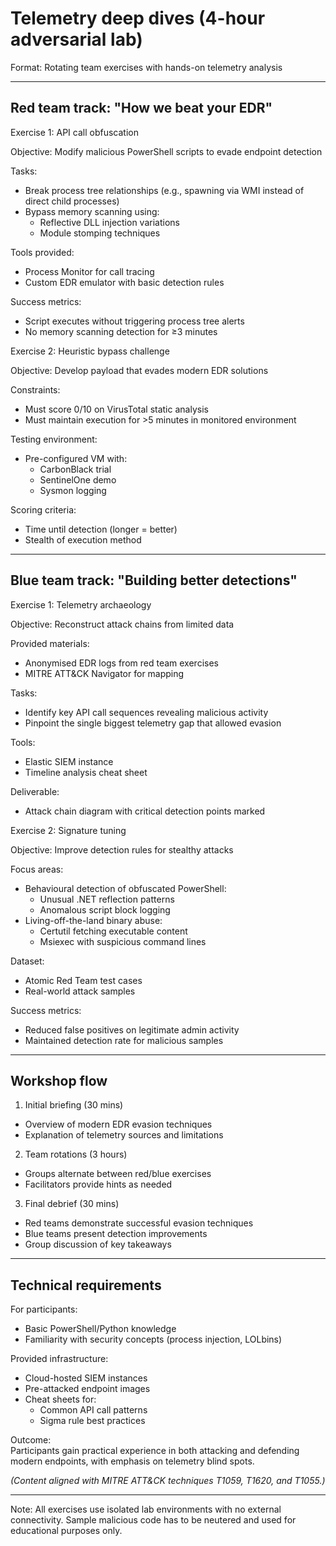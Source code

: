 # Telemetry deep dives (4-hour adversarial lab) 

Format: Rotating team exercises with hands-on telemetry analysis  

---

## Red team track: "How we beat your EDR"  

Exercise 1: API call obfuscation 

Objective: Modify malicious PowerShell scripts to evade endpoint detection  

Tasks:  

- Break process tree relationships (e.g., spawning via WMI instead of direct child processes)  
- Bypass memory scanning using:  
  - Reflective DLL injection variations  
  - Module stomping techniques  

Tools provided:  

- Process Monitor for call tracing  
- Custom EDR emulator with basic detection rules 

Success metrics: 

- Script executes without triggering process tree alerts  
- No memory scanning detection for ≥3 minutes  

Exercise 2: Heuristic bypass challenge 

Objective: Develop payload that evades modern EDR solutions  

Constraints:  

- Must score 0/10 on VirusTotal static analysis  
- Must maintain execution for >5 minutes in monitored environment  

Testing environment:  

- Pre-configured VM with:  
  - CarbonBlack trial  
  - SentinelOne demo  
  - Sysmon logging  

Scoring criteria:  

- Time until detection (longer = better)  
- Stealth of execution method  

---

## Blue team track: "Building better detections"  

Exercise 1: Telemetry archaeology  

Objective: Reconstruct attack chains from limited data 

Provided materials: 

- Anonymised EDR logs from red team exercises  
- MITRE ATT&CK Navigator for mapping  

Tasks:  

- Identify key API call sequences revealing malicious activity  
- Pinpoint the single biggest telemetry gap that allowed evasion  

Tools:  

- Elastic SIEM instance  
- Timeline analysis cheat sheet  

Deliverable: 

- Attack chain diagram with critical detection points marked  

Exercise 2: Signature tuning  

Objective: Improve detection rules for stealthy attacks  

Focus areas:  

- Behavioural detection of obfuscated PowerShell:  
  - Unusual .NET reflection patterns  
  - Anomalous script block logging  
- Living-off-the-land binary abuse:  
  - Certutil fetching executable content  
  - Msiexec with suspicious command lines  

Dataset: 

- Atomic Red Team test cases  
- Real-world attack samples  

Success metrics:  

- Reduced false positives on legitimate admin activity  
- Maintained detection rate for malicious samples  

---

## Workshop flow  

1. Initial briefing (30 mins)  
- Overview of modern EDR evasion techniques  
- Explanation of telemetry sources and limitations  

2. Team rotations (3 hours)  
- Groups alternate between red/blue exercises  
- Facilitators provide hints as needed  

3. Final debrief (30 mins)  
- Red teams demonstrate successful evasion techniques  
- Blue teams present detection improvements  
- Group discussion of key takeaways  

---

## Technical requirements  

For participants:  
- Basic PowerShell/Python knowledge  
- Familiarity with security concepts (process injection, LOLbins)  

Provided infrastructure:  
- Cloud-hosted SIEM instances  
- Pre-attacked endpoint images  
- Cheat sheets for:  
  - Common API call patterns  
  - Sigma rule best practices  

Outcome:  
Participants gain practical experience in both attacking and defending modern endpoints, with emphasis on telemetry blind spots.  

*(Content aligned with MITRE ATT&CK techniques T1059, T1620, and T1055.)*  

--- 

Note: All exercises use isolated lab environments with no external connectivity. Sample malicious code has to be neutered and used for educational purposes only.